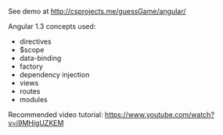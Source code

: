 See demo at http://csprojects.me/guessGame/angular/

Angular 1.3 concepts used: 
- directives
- $scope
- data-binding
- factory
- dependency injection
- views
- routes
- modules

Recommended video tutorial: 
https://www.youtube.com/watch?v=i9MHigUZKEM

